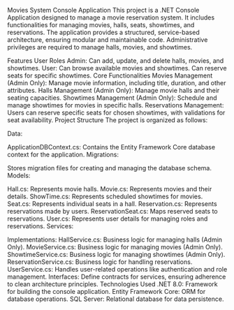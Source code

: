 Movies System Console Application
This project is a .NET Console Application designed to manage a movie reservation system. It includes functionalities for managing movies, halls, seats, showtimes, and reservations. The application provides a structured, service-based architecture, ensuring modular and maintainable code. Administrative privileges are required to manage halls, movies, and showtimes.

Features
User Roles
Admin:
Can add, update, and delete halls, movies, and showtimes.
User:
Can browse available movies and showtimes.
Can reserve seats for specific showtimes.
Core Functionalities
Movies Management (Admin Only): Manage movie information, including title, duration, and other attributes.
Halls Management (Admin Only): Manage movie halls and their seating capacities.
Showtimes Management (Admin Only): Schedule and manage showtimes for movies in specific halls.
Reservations Management: Users can reserve specific seats for chosen showtimes, with validations for seat availability.
Project Structure
The project is organized as follows:

Data:

ApplicationDBContext.cs: Contains the Entity Framework Core database context for the application.
Migrations:

Stores migration files for creating and managing the database schema.
Models:

Hall.cs: Represents movie halls.
Movie.cs: Represents movies and their details.
ShowTime.cs: Represents scheduled showtimes for movies.
Seat.cs: Represents individual seats in a hall.
Reservation.cs: Represents reservations made by users.
ReservationSeat.cs: Maps reserved seats to reservations.
User.cs: Represents user details for managing roles and reservations.
Services:

Implementations:
HallService.cs: Business logic for managing halls (Admin Only).
MovieService.cs: Business logic for managing movies (Admin Only).
ShowtimeService.cs: Business logic for managing showtimes (Admin Only).
ReservationService.cs: Business logic for handling reservations.
UserService.cs: Handles user-related operations like authentication and role management.
Interfaces:
Define contracts for services, ensuring adherence to clean architecture principles.
Technologies Used
.NET 8.0: Framework for building the console application.
Entity Framework Core: ORM for database operations.
SQL Server: Relational database for data persistence.
